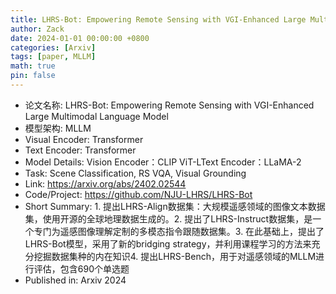 ```yaml
---
title: LHRS-Bot: Empowering Remote Sensing with VGI-Enhanced Large Multimodal Language Model
author: Zack
date: 2024-01-01 00:00:00 +0800
categories: [Arxiv]
tags: [paper, MLLM]
math: true
pin: false
---
```

- 论文名称: LHRS-Bot: Empowering Remote Sensing with VGI-Enhanced Large Multimodal Language Model
- 模型架构: MLLM
- Visual Encoder: Transformer
- Text Encoder: Transformer
- Model Details: Vision Encoder：CLIP ViT-LText Encoder：LLaMA-2
- Task: Scene Classification, RS VQA, Visual Grounding
- Link: https://arxiv.org/abs/2402.02544
- Code/Project: https://github.com/NJU-LHRS/LHRS-Bot
- Short Summary: 1. 提出LHRS-Align数据集：大规模遥感领域的图像文本数据集，使用开源的全球地理数据生成的。2. 提出了LHRS-Instruct数据集，是一个专门为遥感图像理解定制的多模态指令跟随数据集。3. 在此基础上，提出了LHRS-Bot模型，采用了新的bridging strategy，并利用课程学习的方法来充分挖掘数据集种的内在知识4. 提出LHRS-Bench，用于对遥感领域的MLLM进行评估，包含690个单选题
- Published in: Arxiv 2024
